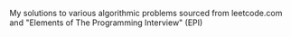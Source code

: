 My solutions to various algorithmic problems sourced from leetcode.com and "Elements of The Programming Interview" (EPI)
